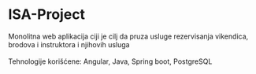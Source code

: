 # ISA-Project
Monolitna web aplikacija ciji je cilj da pruza usluge rezervisanja vikendica, brodova i instruktora i njihovih usluga\
\
Tehnologije korišćene: Angular, Java, Spring boot, PostgreSQL
